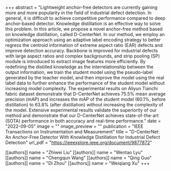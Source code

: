+++
abstract = "Lightweight anchor-free detectors are currently gaining more and more popularity in the field of industrial defect detection. In general, it is difficult to achieve competitive performance compared to deep anchor-based detector. Knowledge distillation is an effective way to solve this problem. In this article, we propose a novel anchor-free method based on knowledge distillation, called D-CenterNet. In our method, we employ an optimization approach using an adaptive label encoding strategy to better regress the centroid information of extreme aspect ratio (EAR) defects and improve detection accuracy. Backbone is improved for industrial defects with large aspect ratios and complex backgrounds, and strip pooling (SP) module is introduced to extract image features more efficiently. By redefining the distilled knowledge as the interrelationship between the output information, we train the student model using the pseudo-label generated by the teacher model, and then improve the model using the real label data to further enhance the performance of the student model without increasing model complexity. The experimental results on Aliyun Tianchi fabric dataset demonstrate that D-CenterNet achieves 75.5% mean average precision (mAP) and increases the mAP of the student model (60.1%, before distillation) to 63.8% (after distillation) without increasing the complexity of the model. Extensive experimental results validate the superiority of our method and demonstrate that our D-CenterNet achieves state-of-the-art (SOTA) performance in both accuracy and real-time performance."
date = "2022-09-05"
image = ""
image_preview = ""
publication = "IEEE Transactions on Instrumentation and Measurement"
title = "D-CenterNet: An Anchor-Free Detector With Knowledge Distillation for Industrial Defect Detection"
url_pdf = "https://ieeexplore.ieee.org/document/9877872"


[[authors]]
    name = "Zhiwei Liu"
[[authors]]
    name = "Wentao Lyu"
[[authors]]
    name = "Chengqun Wang"
[[authors]]
    name = "Qing Guo"
[[authors]]
    name = "Di Zhou"
[[authors]]
    name = "Weiqiang Xu"
+++
